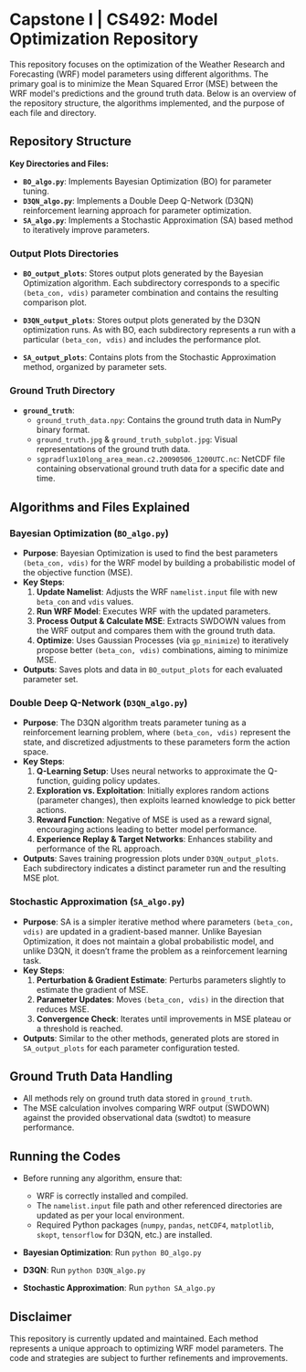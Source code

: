 # Capstone I | CS492: Model Optimization Repository

This repository focuses on the optimization of the Weather Research and Forecasting (WRF) model parameters using different algorithms. The primary goal is to minimize the Mean Squared Error (MSE) between the WRF model's predictions and the ground truth data. Below is an overview of the repository structure, the algorithms implemented, and the purpose of each file and directory.

## Repository Structure
**Key Directories and Files:**

- **`BO_algo.py`**: Implements Bayesian Optimization (BO) for parameter tuning.
- **`D3QN_algo.py`**: Implements a Double Deep Q-Network (D3QN) reinforcement learning approach for parameter optimization.
- **`SA_algo.py`**: Implements a Stochastic Approximation (SA) based method to iteratively improve parameters.

### Output Plots Directories

- **`BO_output_plots`**: Stores output plots generated by the Bayesian Optimization algorithm. Each subdirectory corresponds to a specific `(beta_con, vdis)` parameter combination and contains the resulting comparison plot.
  
- **`D3QN_output_plots`**: Stores output plots generated by the D3QN optimization runs. As with BO, each subdirectory represents a run with a particular `(beta_con, vdis)` and includes the performance plot.

- **`SA_output_plots`**: Contains plots from the Stochastic Approximation method, organized by parameter sets.

### Ground Truth Directory

- **`ground_truth`**: 
  - `ground_truth_data.npy`: Contains the ground truth data in NumPy binary format.
  - `ground_truth.jpg` & `ground_truth_subplot.jpg`: Visual representations of the ground truth data.
  - `sgpradflux10long_area_mean.c2.20090506_1200UTC.nc`: NetCDF file containing observational ground truth data for a specific date and time.

## Algorithms and Files Explained

### Bayesian Optimization (`BO_algo.py`)

- **Purpose**: Bayesian Optimization is used to find the best parameters `(beta_con, vdis)` for the WRF model by building a probabilistic model of the objective function (MSE). 
- **Key Steps**:
  1. **Update Namelist**: Adjusts the WRF `namelist.input` file with new `beta_con` and `vdis` values.
  2. **Run WRF Model**: Executes WRF with the updated parameters.
  3. **Process Output & Calculate MSE**: Extracts SWDOWN values from the WRF output and compares them with the ground truth data.
  4. **Optimize**: Uses Gaussian Processes (via `gp_minimize`) to iteratively propose better `(beta_con, vdis)` combinations, aiming to minimize MSE.
- **Outputs**: Saves plots and data in `BO_output_plots` for each evaluated parameter set.

### Double Deep Q-Network (`D3QN_algo.py`)

- **Purpose**: The D3QN algorithm treats parameter tuning as a reinforcement learning problem, where `(beta_con, vdis)` represent the state, and discretized adjustments to these parameters form the action space.
- **Key Steps**:
  1. **Q-Learning Setup**: Uses neural networks to approximate the Q-function, guiding policy updates.
  2. **Exploration vs. Exploitation**: Initially explores random actions (parameter changes), then exploits learned knowledge to pick better actions.
  3. **Reward Function**: Negative of MSE is used as a reward signal, encouraging actions leading to better model performance.
  4. **Experience Replay & Target Networks**: Enhances stability and performance of the RL approach.
- **Outputs**: Saves training progression plots under `D3QN_output_plots`. Each subdirectory indicates a distinct parameter run and the resulting MSE plot.

### Stochastic Approximation (`SA_algo.py`)

- **Purpose**: SA is a simpler iterative method where parameters `(beta_con, vdis)` are updated in a gradient-based manner. Unlike Bayesian Optimization, it does not maintain a global probabilistic model, and unlike D3QN, it doesn’t frame the problem as a reinforcement learning task.
- **Key Steps**:
  1. **Perturbation & Gradient Estimate**: Perturbs parameters slightly to estimate the gradient of MSE.
  2. **Parameter Updates**: Moves `(beta_con, vdis)` in the direction that reduces MSE.
  3. **Convergence Check**: Iterates until improvements in MSE plateau or a threshold is reached.
- **Outputs**: Similar to the other methods, generated plots are stored in `SA_output_plots` for each parameter configuration tested.

## Ground Truth Data Handling

- All methods rely on ground truth data stored in `ground_truth`.
- The MSE calculation involves comparing WRF output (SWDOWN) against the provided observational data (swdtot) to measure performance.

## Running the Codes

- Before running any algorithm, ensure that:
  - WRF is correctly installed and compiled.
  - The `namelist.input` file path and other referenced directories are updated as per your local environment.
  - Required Python packages (`numpy`, `pandas`, `netCDF4`, `matplotlib`, `skopt`, `tensorflow` for D3QN, etc.) are installed.

- **Bayesian Optimization**: Run `python BO_algo.py`
- **D3QN**: Run `python D3QN_algo.py`
- **Stochastic Approximation**: Run `python SA_algo.py`

## Disclaimer

This repository is currently updated and maintained. Each method represents a unique approach to optimizing WRF model parameters. The code and strategies are subject to further refinements and improvements.
